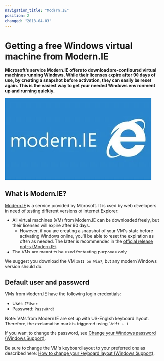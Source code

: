 ```yaml
---
navigation_title: "Modern.IE"
position: 2
changed: "2018-04-03"
---
```


# Getting a free Windows virtual machine from Modern.IE

**Microsoft's service Modern.IE offers to download pre-configured virtual machines running Windows. While their licenses expire after 90 days of use, by creating a snapshot before activation, they can easily be reset again. This is the easiest way to get your needed Windows environment up and running quickly.**

![Modern.IE logo](_media/modernie-logo.png)

## What is Modern.IE?

[Modern.IE](http://modern.ie) is a service provided by Microsoft. It is used by web developers in need of testing different versions of Internet Explorer:

- All virtual machines (VM) from Modern.IE can be downloaded freely, but their licenses will expire after 90 days.
    - However, if you are creating a snapshot of your VM's state before activating Windows online, you'll be able to reset the expiration as often as needed. The latter is recommended in the [official release notes (Modern.IE)](https://az792536.vo.msecnd.net/vms/release_notes_license_terms_8_1_15.pdf).
- The VMs are meant to be used for testing purposes only.

We suggest you download the VM `IE11 on Win7`, but any modern Windows version should do.

## Default user and password

VMs from Modern.IE have the following login credentials:

- User: `IEUser`
- Password: `Passw0rd!`

Note: VMs from Modern.IE are set up with US-English keyboard layout. Therefore, the exclamation mark is triggered using `Shift + 1`.

If you want to change the password, see [Change your Windows password (Windows Support)](https://support.microsoft.com/en-us/help/14087/windows-7-change-your-windows-password).

Be sure to change the VM's keyboard layout to your preferred one as described here: [How to change your keyboard layout (Windows Support)](https://support.microsoft.com/en-us/help/258824/how-to-change-your-keyboard-layout).